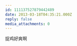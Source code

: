 ```yaml
---
id: 111137527879442489
date: 2013-03-18T04:35:21.000Z
reply: false
media_attachments: 0
---
```


捉鸡好爽啊

